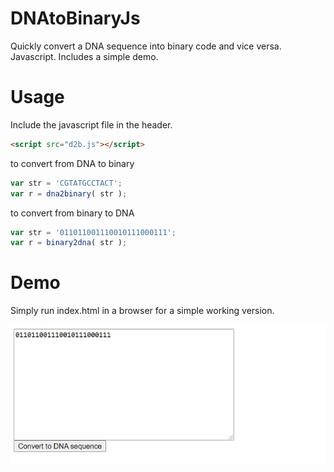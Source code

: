 # DNAtoBinaryJs
Quickly convert a DNA sequence into binary code and vice versa. Javascript. Includes a simple demo.

# Usage
Include the javascript file in the header.
```html
<script src="d2b.js"></script>
```

to convert from DNA to binary
```js
var str = 'CGTATGCCTACT';
var r = dna2binary( str );
```

to convert from binary to DNA
```js
var str = '011011001110010111000111';
var r = binary2dna( str );
```

# Demo
Simply run index.html in a browser for a simple working version.

![Screenshot](demo.jpg)
